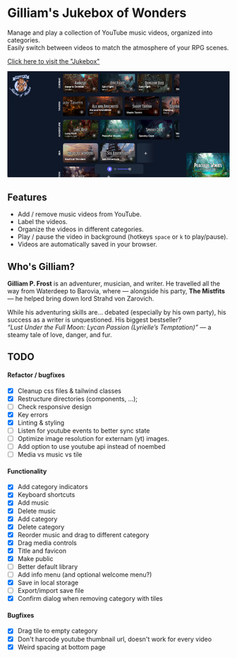 # Gilliam's Jukebox of Wonders

Manage and play a collection of YouTube music videos, organized into categories.<br>
Easily switch between videos to match the atmosphere of your RPG scenes.

[Click here to visit the "Jukebox"](https://brammeerten.github.io/gilliams-jukebox-of-wonders/)

![screenshot](./resources/screenshot-1.png)

## Features

- Add / remove music videos from YouTube.
- Label the videos.
- Organize the videos in different categories.
- Play / pause the video in background (hotkeys `space` or `k` to play/pause).
- Videos are automatically saved in your browser.

## Who's Gilliam?

**Gilliam P. Frost** is an adventurer, musician, and writer.
He travelled all the way from Waterdeep to Barovia, where — alongside his party, **The Mistfits** — he helped bring down lord Strahd von Zarovich.

While his adventuring skills are... debated (especially by his own party), his success as a writer is unquestioned. His biggest bestseller?<br>
_“Lust Under the Full Moon: Lycan Passion (Lyrielle’s Temptation)”_ — a steamy tale of love, danger, and fur.

## TODO

#### Refactor / bugfixes

- [x] Cleanup css files & tailwind classes
- [x] Restructure directories (components, ...);
- [ ] Check responsive design
- [x] Key errors
- [x] Linting & styling
- [ ] Listen for youtube events to better sync state
- [ ] Optimize image resolution for externam (yt) images.
- [ ] Add option to use youtube api instead of noembed
- [ ] Media vs music vs tile

#### Functionality

- [x] Add category indicators
- [x] Keyboard shortcuts
- [x] Add music
- [x] Delete music
- [x] Add category
- [x] Delete category
- [x] Reorder music and drag to different category
- [x] Drag media controls
- [x] Title and favicon
- [x] Make public
- [ ] Better default library
- [ ] Add info menu (and optional welcome menu?)
- [x] Save in local storage
- [ ] Export/import save file
- [x] Confirm dialog when removing category with tiles

#### Bugfixes

- [x] Drag tile to empty category
- [x] Don't harcode youtube thumbnail url, doesn't work for every video
- [x] Weird spacing at bottom page
